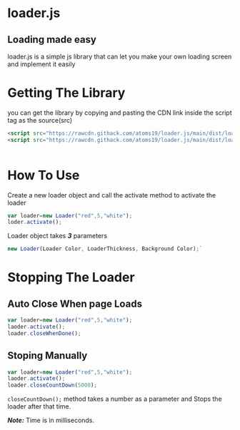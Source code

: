 # loader.js
## Loading made easy

loader.js is a simple js library that can let you make your own loading screen and implement it easily

# Getting The Library

you can get the library by copying and pasting the CDN link inside the script tag as the source(src)

```html
<script src="https://rawcdn.githack.com/atoms19/loader.js/main/dist/loader.js"></script>
<script src="https://rawcdn.githack.com/atoms19/loader.js/main/dist/loader.min.js"></script>
  
```

# How To Use

Create a new loader object and call the activate method to activate the loader

```javascript
var loader=new Loader("red",5,"white");
loder.activate(); 
```
Loader object takes ***3*** parameters 
```javascript
new Loader(Loader Color, LoaderThickness, Background Color);`
```
# Stopping The Loader

## Auto Close When page Loads
```javascript
var loader=new Loader("red",5,"white");
laoder.activate();
loader.closeWhenDone();
```
## Stoping Manually

```javascript
var loader=new Loader("red",5,"white");
laoder.activate();
loader.closeCountDown(5000);
```
`closeCountDown();` method takes a number as a parameter and Stops the loader after that time.

***Note:*** Time is in milliseconds.
